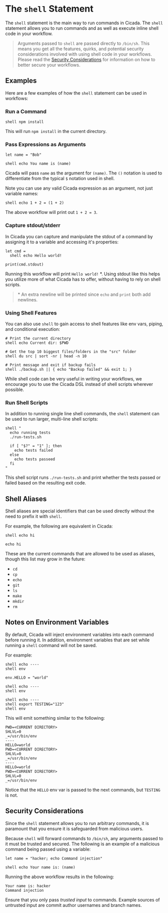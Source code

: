 # The `shell` Statement

The `shell` statement is the main way to run commands in Cicada. The `shell` statement allows you
to run commands and as well as execute inline shell code in your workflow.

> Arguments passed to `shell` are passed directly to `/bin/sh`. This means you get all the features,
> quirks, and potential security considerations involved with using shell code in your workflows.
> Please read the [Security Considerations](#security-considerations) for information on how to better
> secure your workflows.

## Examples

Here are a few examples of how the `shell` statement can be used in workflows:

### Run a Command

```
shell npm install
```

This will run `npm install` in the current directory.

### Pass Expressions as Arguments

```
let name = "Bob"

shell echo You name is (name)
```

Cicada will pass `name` as the argument for `(name)`. The `()` notation is used to
differentiate from the typical `$` notation used in shell.

Note you can use any valid Cicada expression as an argument, not just variable names:

```
shell echo 1 + 2 = (1 + 2)
```

The above workflow will print out `1 + 2 = 3`.

### Capture stdout/stderr

In Cicada you can capture and manipulate the stdout of a command by assigning it to
a variable and accessing it's properties:

```
let cmd =
  shell echo Hello world!

print(cmd.stdout)
```

Running this workflow will print `Hello world!` \*. Using stdout like this helps you
utilize more of what Cicada has to offer, without having to rely on shell scripts.

> \* An extra newline will be printed since `echo` and `print` both add newlines.

### Using Shell Features

You can also use `shell` to gain access to shell features like env vars, piping, and conditional
execution:

```
# Print the current directory
shell echo Current dir: $PWD

# Get the top 10 biggest files/folders in the "src" folder
shell du src | sort -nr | head -n 10

# Print message and exit if backup fails
shell ./backup.sh || { echo "Backup failed" && exit 1; }
```

While shell code can be very useful in writing your workflows, we encourage you to use the Cicada DSL
instead of shell scripts wherever possible.

### Run Shell Scripts

In addition to running single line shell commands, the `shell` statement can be used to
run larger, multi-line shell scripts:

```
shell "
  echo running tests
  ./run-tests.sh

  if [ "$?" = "1" ]; then
    echo tests failed
  else
    echo tests passeed
  fi
"
```

This shell script runs `./run-tests.sh` and print whether the tests passed or failed
based on the resulting exit code.

## Shell Aliases

Shell aliases are special identifiers that can be used directly without the need to prefix it with `shell`.

For example, the following are equivalent in Cicada:

```
shell echo hi

echo hi
```

These are the current commands that are allowed to be used as aliases, though this list may grow in the future:

* `cd`
* `cp`
* `echo`
* `git`
* `ls`
* `make`
* `mkdir`
* `rm`

## Notes on Environment Variables

By default, Cicada will inject environment variables into each command before running it.
In addition, environment variables that are set while running a `shell` command will not
be saved.

For example:

```
shell echo ----
shell env

env.HELLO = "world"

shell echo ----
shell env

shell echo ----
shell export TESTING="123"
shell env
```

This will emit something similar to the following:

```
PWD=<CURRENT DIRECTORY>
SHLVL=0
_=/usr/bin/env
----
HELLO=world
PWD=<CURRENT DIRECTORY>
SHLVL=0
_=/usr/bin/env
----
HELLO=world
PWD=<CURRENT DIRECTORY>
SHLVL=0
_=/usr/bin/env
```

Notice that the `HELLO` env var is passed to the next commands, but `TESTING`
is not.

## Security Considerations

Since the `shell` statement allows you to run arbitrary commands, it is
paramount that you ensure it is safeguarded from malicious users.

Because `shell` will forward commands to `/bin/sh`, any arguments passed
to it must be trusted and secured. The following is an example of a malicious
command being passed using a variable:

```
let name = "hacker; echo Command injection"

shell echo Your name is: (name)
```

Running the above workflow results in the following:

```
Your name is: hacker
Command injection
```

Ensure that you only pass *trusted input* to commands. Example sources of untrusted
input are commit author usernames and branch names.

